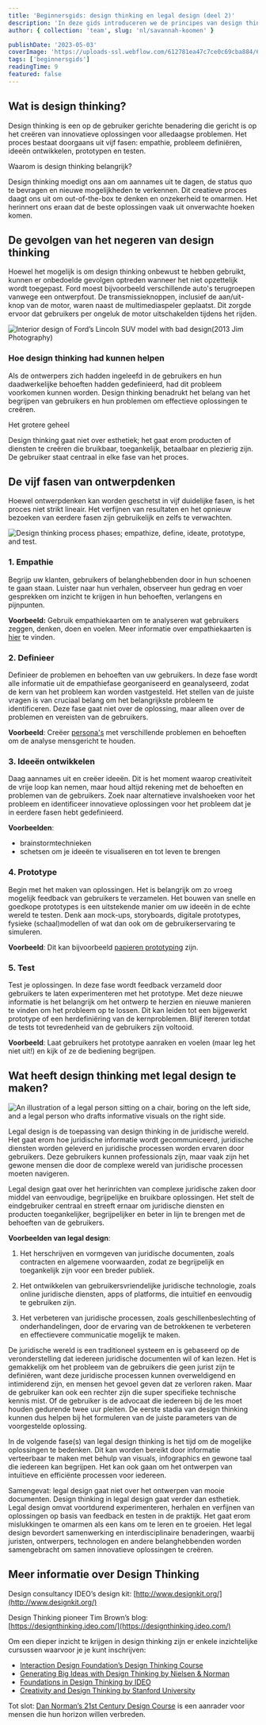 ```yaml
---
title: 'Beginnersgids: design thinking en legal design (deel 2)'
description: 'In deze gids introduceren we de principes van design thinking en hoe je ze kunt toepassen in de context van de juridische wereld'
author: { collection: 'team', slug: 'nl/savannah-koomen' }

publishDate: '2023-05-03'
coverImage: 'https://uploads-ssl.webflow.com/612781ea47c7ce0c69cba884/6452476dce0c3997003320c2_4B.png'
tags: ['beginnersgids']
readingTime: 9
featured: false
---
```


## Wat is design thinking?

Design thinking is een op de gebruiker gerichte benadering die gericht is op het creëren van innovatieve oplossingen voor alledaagse problemen. Het proces bestaat doorgaans uit vijf fasen: empathie, probleem definiëren, ideeën ontwikkelen, prototypen en testen.

Waarom is design thinking belangrijk?

Design thinking moedigt ons aan om aannames uit te dagen, de status quo te bevragen en nieuwe mogelijkheden te verkennen. Dit creatieve proces daagt ons uit om out-of-the-box te denken en onzekerheid te omarmen. Het herinnert ons eraan dat de beste oplossingen vaak uit onverwachte hoeken komen.

## De gevolgen van het negeren van design thinking

Hoewel het mogelijk is om design thinking onbewust te hebben gebruikt, kunnen er onbedoelde gevolgen optreden wanneer het niet opzettelijk wordt toegepast. Ford moest bijvoorbeeld verschillende auto's terugroepen vanwege een ontwerpfout. De transmissieknoppen, inclusief de aan/uit-knop van de motor, waren naast de multimediaspeler geplaatst. Dit zorgde ervoor dat gebruikers per ongeluk de motor uitschakelden tijdens het rijden.

![Interior design of Ford’s Lincoln SUV model with bad design(2013 Jim Photography) ](https://cdn.prod.website-files.com/612781ea47c7ce0c69cba884/6721e21a56933a87b4e9f976_645246e4f45494f5f484f875_2015_Lincoln_MKC_start_stop_button.jpeg)

### Hoe design thinking had kunnen helpen

Als de ontwerpers zich hadden ingeleefd in de gebruikers en hun daadwerkelijke behoeften hadden gedefinieerd, had dit probleem voorkomen kunnen worden. Design thinking benadrukt het belang van het begrijpen van gebruikers en hun problemen om effectieve oplossingen te creëren.

Het grotere geheel

Design thinking gaat niet over esthetiek; het gaat erom producten of diensten te creëren die bruikbaar, toegankelijk, betaalbaar en plezierig zijn. De gebruiker staat centraal in elke fase van het proces.

## De vijf fasen van ontwerpdenken

Hoewel ontwerpdenken kan worden geschetst in vijf duidelijke fasen, is het proces niet strikt lineair. Het verfijnen van resultaten en het opnieuw bezoeken van eerdere fasen zijn gebruikelijk en zelfs te verwachten.

![Design thinking process phases; empathize, define, ideate, prototype, and test.](https://cdn.prod.website-files.com/612781ea47c7ce0c69cba884/6721e21b56933a87b4e9f980_6452473652dfd220eea44e99_design_thinking_principles.png)

### 1. Empathie

Begrijp uw klanten, gebruikers of belanghebbenden door in hun schoenen te gaan staan. Luister naar hun verhalen, observeer hun gedrag en voer gesprekken om inzicht te krijgen in hun behoeften, verlangens en pijnpunten.

**Voorbeeld:** Gebruik empathiekaarten om te analyseren wat gebruikers zeggen, denken, doen en voelen. Meer informatie over empathiekaarten is [hier](https://www.nngroup.com/articles/empathy-mapping/) te vinden.

### 2. Definieer

Definieer de problemen en behoeften van uw gebruikers. In deze fase wordt alle informatie uit de empathiefase georganiseerd en geanalyseerd, zodat de kern van het probleem kan worden vastgesteld. Het stellen van de juiste vragen is van cruciaal belang om het belangrijkste probleem te identificeren. Deze fase gaat niet over de oplossing, maar alleen over de problemen en vereisten van de gebruikers.

**Voorbeeld**: Creëer [persona's](https://www.interaction-design.org/literature/topics/user-personas) met verschillende problemen en behoeften om de analyse mensgericht te houden.

### 3. Ideeën ontwikkelen

Daag aannames uit en creëer ideeën. Dit is het moment waarop creativiteit de vrije loop kan nemen, maar houd altijd rekening met de behoeften en problemen van de gebruikers. Zoek naar alternatieve invalshoeken voor het probleem en identificeer innovatieve oplossingen voor het probleem dat je in eerdere fasen hebt gedefinieerd.

**Voorbeelden**:

- brainstormtechnieken
- schetsen om je ideeën te visualiseren en tot leven te brengen

### 4. Prototype

Begin met het maken van oplossingen. Het is belangrijk om zo vroeg mogelijk feedback van gebruikers te verzamelen. Het bouwen van snelle en goedkope prototypes is een uitstekende manier om uw ideeën in de echte wereld te testen. Denk aan mock-ups, storyboards, digitale prototypes, fysieke (schaal)modellen of wat dan ook om de gebruikerservaring te simuleren.

**Voorbeeld**: Dit kan bijvoorbeeld [papieren prototyping](https://www.interaction-design.org/literature/topics/paper-prototyping) zijn.

### 5. Test

Test je oplossingen. In deze fase wordt feedback verzameld door gebruikers te laten experimenteren met het prototype. Met deze nieuwe informatie is het belangrijk om het ontwerp te herzien en nieuwe manieren te vinden om het probleem op te lossen. Dit kan leiden tot een bijgewerkt prototype of een herdefiniëring van de kernproblemen. Blijf itereren totdat de tests tot tevredenheid van de gebruikers zijn voltooid.

**Voorbeeld**: Laat gebruikers het prototype aanraken en voelen (maar leg het niet uit!) en kijk of ze de bediening begrijpen.

## Wat heeft design thinking met legal design te maken?

![An illustration of a legal person sitting on a chair, boring on the left side, and a legal person who drafts informative visuals on the right side.](https://cdn.prod.website-files.com/612781ea47c7ce0c69cba884/6721e21b56933a87b4e9f97c_6452476dce0c3997003320c2_4B.png)

Legal design is de toepassing van design thinking in de juridische wereld. Het gaat erom hoe juridische informatie wordt gecommuniceerd, juridische diensten worden geleverd en juridische processen worden ervaren door gebruikers. Deze gebruikers kunnen professionals zijn, maar vaak zijn het gewone mensen die door de complexe wereld van juridische processen moeten navigeren.

Legal design gaat over het herinrichten van complexe juridische zaken door middel van eenvoudige, begrijpelijke en bruikbare oplossingen. Het stelt de eindgebruiker centraal en streeft ernaar om juridische diensten en producten toegankelijker, begrijpelijker en beter in lijn te brengen met de behoeften van de gebruikers.

**Voorbeelden van legal design**:

1. Het herschrijven en vormgeven van juridische documenten, zoals contracten en algemene voorwaarden, zodat ze begrijpelijk en toegankelijk zijn voor een breder publiek.

2. Het ontwikkelen van gebruikersvriendelijke juridische technologie, zoals online juridische diensten, apps of platforms, die intuïtief en eenvoudig te gebruiken zijn.

3. Het verbeteren van juridische processen, zoals geschillenbeslechting of onderhandelingen, door de ervaring van de betrokkenen te verbeteren en effectievere communicatie mogelijk te maken.

De juridische wereld is een traditioneel systeem en is gebaseerd op de veronderstelling dat iedereen juridische documenten wil of kan lezen. Het is gemakkelijk om het probleem van de gebruikers die geen jurist zijn te definiëren, want deze juridische processen kunnen overweldigend en intimiderend zijn, en mensen het gevoel geven dat ze verloren raken. Maar de gebruiker kan ook een rechter zijn die super specifieke technische kennis mist. Of de gebruiker is de advocaat die iedereen bij de les moet houden gedurende twee uur pleiten. De eerste stadia van design thinking kunnen dus helpen bij het formuleren van de juiste parameters van de voorgestelde oplossing.

In de volgende fase(s) van legal design thinking is het tijd om de mogelijke oplossingen te bedenken. Dit kan worden bereikt door informatie verteerbaar te maken met behulp van visuals, infographics en gewone taal die iedereen kan begrijpen. Het kan ook gaan om het ontwerpen van intuïtieve en efficiënte processen voor iedereen.

Samengevat: legal design gaat niet over het ontwerpen van mooie documenten. Design thinking in legal design gaat verder dan esthetiek. Legal design omvat voortdurend experimenteren, herhalen en verfijnen van oplossingen op basis van feedback en testen in de praktijk. Het gaat erom mislukkingen te omarmen als een kans om te leren en te groeien. Het legal design bevordert samenwerking en interdisciplinaire benaderingen, waarbij juristen, ontwerpers, technologen en andere belanghebbenden worden samengebracht om samen innovatieve oplossingen te creëren.

## Meer informatie over Design Thinking

Design consultancy IDEO’s design kit: [http://www.designkit.org/](http://www.designkit.org/)

Design Thinking pioneer Tim Brown’s blog: [https://designthinking.ideo.com/](https://designthinking.ideo.com/)

Om een dieper inzicht te krijgen in design thinking zijn er enkele inzichtelijke cursussen waarvoor je je kunt inschrijven:

- [Interaction Design Foundation’s Design Thinking Course](https://www.interaction-design.org/courses/design-thinking-the-ultimate-guide)
- [Generating Big Ideas with Design Thinking by Nielsen &amp; Norman](https://www.nngroup.com/courses/generating-big-ideas/)
- [Foundations in Design Thinking by IDEO](https://www.ideou.com/collections/featured-design-thinking/products/design-thinking-certificate)
- [Creativity and Design Thinking by Stanford University](https://online.stanford.edu/programs/creativity-and-design-thinking-program)

Tot slot: [Dan Norman’s 21st Century Design Course](https://www.interaction-design.org/master-classes/21st-century-design-with-don-norman) is een aanrader voor mensen die hun horizon willen verbreden.
